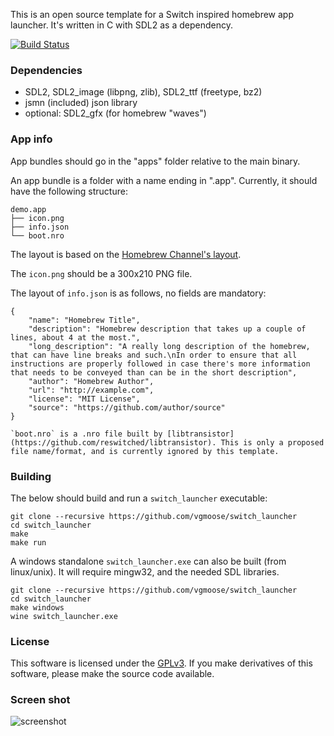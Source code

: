 This is an open source template for a Switch inspired homebrew app launcher.  It's written in C with SDL2 as a dependency.

[![Build Status](https://travis-ci.org/vgmoose/switch_launcher.svg?branch=master)](https://travis-ci.org/vgmoose/switch_launcher)

### Dependencies
- SDL2, SDL2_image (libpng, zlib), SDL2_ttf (freetype, bz2)
- jsmn (included) json library
- optional: SDL2_gfx (for homebrew "waves")

### App info
App bundles should go in the "apps" folder relative to the main binary.

An app bundle is a folder with a name ending in ".app". Currently, it should have the following structure:
```
demo.app
├── icon.png
├── info.json
└── boot.nro
```

The layout is based on the [Homebrew Channel's layout](http://wiibrew.org/wiki/Homebrew_Channel#Configuring_Applications).

The `icon.png` should be a 300x210 PNG file.

The layout of `info.json` is as follows, no fields are mandatory:
```
{
	"name": "Homebrew Title",
	"description": "Homebrew description that takes up a couple of lines, about 4 at the most.",
	"long_description": "A really long description of the homebrew, that can have line breaks and such.\nIn order to ensure that all instructions are properly followed in case there's more information that needs to be conveyed than can be in the short description",
	"author": "Homebrew Author",
	"url": "http://example.com",
	"license": "MIT License",
	"source": "https://github.com/author/source"
}

`boot.nro` is a .nro file built by [libtransistor](https://github.com/reswitched/libtransistor). This is only a proposed file name/format, and is currently ignored by this template.
```

### Building
The below should build and run a `switch_launcher` executable:
```
git clone --recursive https://github.com/vgmoose/switch_launcher
cd switch_launcher
make
make run
```

A windows standalone `switch_launcher.exe` can also be built (from linux/unix). It will require mingw32, and the needed SDL libraries.
```
git clone --recursive https://github.com/vgmoose/switch_launcher
cd switch_launcher
make windows
wine switch_launcher.exe
```

### License
This software is licensed under the [GPLv3](https://www.gnu.org/licenses/gpl-3.0.en.html). If you make derivatives of this software, please make the source code available.

### Screen shot
![screenshot](https://i.imgur.com/nshBeDX.png)
